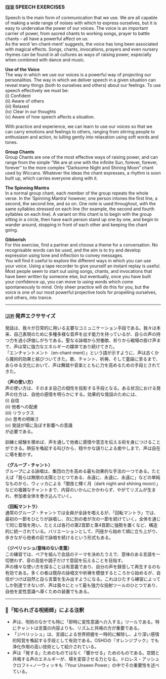 ### 🇬🇧 SPEECH EXERCISES

Speech is the main form of communication that we use. We are all capable of making a wide range of noises with which to express ourselves, but it is easy to undervalue the power of our voices. The voice is an important carrier of power, from sacred chants to working songs, prayer to battle chants – all have a powerful affect on us.  
As the word ‘en-chant-ment’ suggests, the voice has long been associated with magical effects. Songs, chants, invocations, prayers and even nursery rhymes can be found in all cultures as ways of raising power, especially when combined with dance and music.

**Use of the Voice**  
The way in which we use our voices is a powerful way of projecting our personalities. The way in which we deliver speech in a given situation can reveal many things (both to ourselves and others) about our feelings. To use speech effectively we must be:  
(i) Confident<br> 
(ii) Aware of others<br> 
(iii) Relaxed<br>
(iv) Clear in our thoughts<br> 
(v) Aware of how speech affects a situation. 

With practice and experience, we can learn to use our voices so that we can carry emotions and feelings to others, ranging from stirring people to enthusiasm and action, to lulling gently into relaxation using soft words and tones.

**Group Chants**  
Group Chants are one of the most effective ways of raising power, and can range from the simple “We are at one with the infinite Sun, forever, forever, forever” to the more complex “Darksome Night and Shining Moon” chant used by Wiccans. Whatever the ideas the chant expresses, a rhythm is soon built up, which carries everyone along with it.

**The Spinning Mantra**  
In a normal group chant, each member of the group repeats the whole verse. In the ‘Spinning Mantra’ however, one person intones the first line, a second, the second line, and so on. One note is used throughout, with the same syllables stressed on each line (for example, the second and fourth syllables on each line). A variant on this chant is to begin with the group sitting in a circle, then have each person stand up one by one, and begin to wander around, stopping in front of each other and keeping the chant going.

**Gibberish**  
For this exercise, find a partner and choose a theme for a conversation. No recognisable words can be used, and the aim is to try and develop expression using tone and inflection to convey messages.  
You will find it useful to explore the different ways in which you can use your voice. Using a tape recorder to give yourself an instant replay is useful. Most people seem to start out using songs, chants, and invocations that have been written by someone else, but eventually, once you have built your confidence up, you can move to using words which come spontaneously to mind. Only sheer practice will do this for you, but the voice is one of our most powerful projective tools for propelling ourselves, and others, into trance.

---

### 🇯🇵 発声エクササイズ

発話は、我々が日常的に用いる主要なコミュニケーション手段である。我々は本来、自己表現のために多種多様な音声を出す能力を持っているが、自らの声の持つ力を過小評価しがちである。聖なる詠唱から労働歌、祈りから戦場の掛け声まで、声は常に強力なエネルギーの媒体であり続けてきた。  
「エンチャントメント（en-chant-ment）」という語が示すように、声は古くから魔術的効果と結びついてきた。歌、チャント、祈祷、そして童謡に至るまで、あらゆる文化において、声は舞踏や音楽とともに力を高めるための手段とされてきた。

**〈声の使い方〉**  
声の使い方は、そのまま自己の個性を投影する手段となる。ある状況における発声の仕方は、自他の感情を明らかにする。効果的な発話のためには、  
(i) 自信 <br> (ii) 他者への配慮 <br>(iii) リラックス<br>(iv) 思考の明晰さ<br>(v) 発話が場に及ぼす影響への意識<br>   が必要である。

訓練と経験を積めば、声を通して他者に感情や意志を伝える術を身につけることができる。熱狂を喚起する叫びから、穏やかな語りによる癒やしまで、声は自在に場を動かす。

**〈グループ・チャント〉**  
グループによる詠唱は、集団の力を高める最も効果的な手法の一つである。たとえば「我らは無限の太陽とひとつである、永遠に、永遠に、永遠に」などの単純なものから、ウィッカによる「闇夜と輝く月（dark night and shining moon）」などの複雑なチャントまで、内容のいかんにかかわらず、やがてリズムが生まれ、参加者全体を巻き込んでいく。

**〈回転マントラ〉**  
通常のグループ・チャントでは全員が全詠を唱えるが、「回転マントラ」では、最初の一節をひとりが詠唱し、次に別の者が次の一節を続けていく。全体を通じて同じ音階を用い、たとえば各行の第2音節と第4音節に強勢を置くなど、構造的に統一されている。バリエーションとして、円座から始めて順に立ち上がり、歩きながら他者の前で詠唱を続けるという形式もある。

**〈ジベリッシュ/意味のない言葉〉**  
この練習では、ペアを組んで会話のテーマを決めたうえで、意味のある言語を一切使わず、音の高低や調子だけで意図を伝えることを目指す。  
声の様々な使い方を探ることは有意義であり、自分の声を録音して再生するのも有効である。多くの者は既存の詠唱文や祈祷を模倣するところから始めるが、自信がつけば自然と自ら言葉を生み出すようになる。これはひたすら練習によってしか到達できないが、声は我々にとって最も強力な投射ツールのひとつであり、自他を変性意識へ導くための装置でもある。

---

### 🐌「知られざる呪術師」による注釈

- 声は、呪術のなかでも特に「即時に変性意識へ介入する」ツールである。特にチャントは言葉の内容よりも、リズムと共鳴の方が重要である。
- 「ジベリッシュ」は、言語による世界把握を一時的に解除し、より深い感情的知覚を喚起する手段として有効である。OSHOの『オレンジブック』でも浄化作用の高い技術として紹介されている。
- 声は「発する」ためのものではなく「響かせる」ためのものである。空間と共鳴する声のエネルギーが、場を変容させる力となる。ドロレス・アッシュクロフト=ノーウィッキも『Your Unseen Power』の中でその重要性を述べている。
